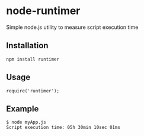 node-runtimer
=============

Simple node.js utility to measure script execution time
## Installation
```
npm install runtimer
```
## Usage
```
require('runtimer');
```

## Example
```
$ node myApp.js
Script execution time: 05h 30min 10sec 01ms
```
